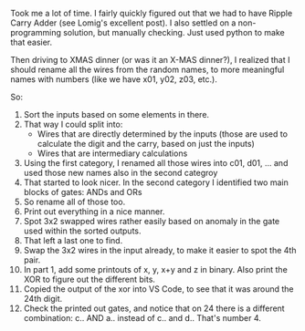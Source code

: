 Took me a lot of time.
I fairly quickly figured out that we had to have Ripple Carry Adder (see Lomig's excellent post).
I also settled on a non-programming solution, but manually checking. Just used python to make that easier.


Then driving to XMAS dinner (or was it an X-MAS dinner?), I realized that I should rename all the wires
from the random names, to more meaningful names with numbers (like we have x01, y02, z03, etc.).

So:
1. Sort the inputs based on some elements in there.
2. That way I could split into:
   - Wires that are directly determined by the inputs (those are used to calculate the digit and the carry, based on just the inputs)
   - Wires that are intermediary calculations
3. Using the first category, I renamed all those wires into c01, d01, ... and used those new names also
   in the second categroy
4. That started to look nicer. In the second category I identified two main blocks of gates: ANDs and ORs
5. So rename all of those too.
6. Print out everything in a nice manner.
7. Spot 3x2 swapped wires rather easily based on anomaly in the gate used within the sorted outputs.
8. That left a last one to find.
9. Swap the 3x2 wires in the input already, to make it easier to spot the 4th pair.
10. In part 1, add some printouts of x, y, x+y and z in binary. Also print the XOR to figure out the different bits.
11. Copied the output of the xor into VS Code, to see that it was around the 24th digit.
12. Check the printed out gates, and notice that on 24 there is a different combination: c.. AND a.. instead of c.. and d..
    That's number 4.
